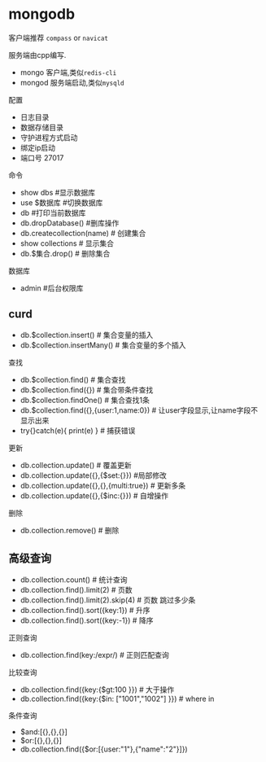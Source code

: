 # mongodb

客户端推荐 `compass` or `navicat`

服务端由cpp编写.
- mongo 客户端,类似`redis-cli`
- mongod 服务端启动,类似`mysqld`

配置
- 日志目录
- 数据存储目录
- 守护进程方式启动
- 绑定ip启动
- 端口号 27017

命令
- show dbs #显示数据库
- use $数据库 #切换数据库
- db #打印当前数据库
- db.dropDatabase() #删库操作
- db.createcollection(name) # 创建集合
- show collections # 显示集合
- db.$集合.drop() # 删除集合

数据库
- admin #后台权限库

## curd
- db.$collection.insert() # 集合变量的插入
- db.$collection.insertMany() # 集合变量的多个插入
  
查找  
- db.$collection.find() # 集合查找
- db.$collection.find({}) # 集合带条件查找
- db.$collection.findOne() # 集合查找1条
-  db.$collection.find({},{user:1,name:0}) # 让user字段显示,让name字段不显示出来
-  try{}catch(e){ print(e) } # 捕获错误

更新  
-  db.collection.update() # 覆盖更新
-  db.collection.update({},{$set:{}}) #局部修改
-  db.collection.update({},{},{multi:true}) # 更新多条
-  db.collection.update({},{$inc:{}}) # 自增操作

删除
- db.collection.remove() # 删除
  
## 高级查询
- db.collection.count() # 统计查询
- db.collection.find().limit(2) # 页数
- db.collection.find().limit(2).skip(4) # 页数 跳过多少条
- db.collection.find().sort({key:1}) # 升序
- db.collection.find().sort({key:-1}) # 降序

正则查询
- db.collection.find(key:/expr/) # 正则匹配查询

比较查询
- db.collection.find({key:{$gt:100 }}) # 大于操作
-  db.collection.find({key:{$in: ["1001","1002"] }}) # where in

条件查询
- $and:[{},{},{}]
- $or:[{},{},{}]
- db.collection.find({$or:[{user:"1"},{"name":"2"}]})
